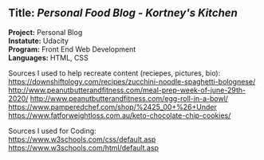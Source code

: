 ## **Title:** *Personal Food Blog - Kortney's Kitchen*

**Project:** Personal Blog\
**Instatute:** Udacity\
**Program:** Front End Web Development\
**Languages:** HTML, CSS



Sources I used to help recreate content (reciepes, pictures, bio):\
https://downshiftology.com/recipes/zucchini-noodle-spaghetti-bolognese/
http://www.peanutbutterandfitness.com/meal-prep-week-of-june-29th-2020/
http://www.peanutbutterandfitness.com/egg-roll-in-a-bowl/
https://www.pamperedchef.com/shop/%2425_00+%26+Under
https://www.fatforweightloss.com.au/keto-chocolate-chip-cookies/

Sources I used for Coding:\
https://www.w3schools.com/css/default.asp
https://www.w3schools.com/html/default.asp
  
